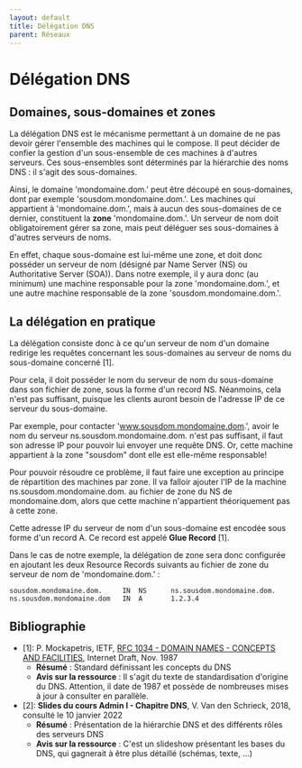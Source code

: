 ```yaml
---
layout: default
title: Délégation DNS
parent: Réseaux
---
```


# Délégation DNS

## Domaines, sous-domaines et zones

La délégation DNS est le mécanisme permettant à un domaine de ne pas devoir gérer l'ensemble des machines qui le compose.  Il peut décider de confier la gestion d'un sous-ensemble de ces machines à d'autres serveurs.  Ces sous-ensembles sont déterminés par la hiérarchie des noms DNS : il s'agit des sous-domaines.  

Ainsi, le domaine 'mondomaine.dom.' peut être découpé en sous-domaines, dont par exemple 'sousdom.mondomaine.dom.'.  Les machines qui appartient à 'mondomaine.dom.', mais à aucun des sous-domaines de ce dernier, constituent la **zone** 'mondomaine.dom.'.  Un serveur de nom doit obligatoirement gérer sa zone, mais peut déléguer ses sous-domaines à d'autres serveurs de noms.  

En effet, chaque sous-domaine est lui-même une zone, et doit donc posséder un serveur de nom (désigné par Name Server (NS) ou Authoritative Server (SOA)).  Dans notre exemple, il y aura donc (au minimum) une machine responsable pour la zone 'mondomaine.dom.', et une autre machine responsable de la zone 'sousdom.mondomaine.dom.'. 


## La délégation en pratique

La délégation consiste donc à ce qu'un serveur de nom d'un domaine redirige les requêtes concernant les sous-domaines au serveur de noms du sous-domaine concerné [1]. 

Pour cela, il doit posséder le nom du serveur de nom du sous-domaine dans son fichier de zone, sous la forme d'un record NS.  Néanmoins, cela n'est pas suffisant, puisque les clients auront besoin de l'adresse IP de ce serveur du sous-domaine.  

Par exemple, pour contacter 'www.sousdom.mondomaine.dom.', avoir le nom du serveur ns.sousdom.mondomaine.dom. n'est pas suffisant, il faut son adresse IP pour pouvoir lui envoyer une requête DNS.  Or, cette machine appartient à la zone "sousdom" dont elle est elle-même responsable!  

Pour pouvoir résoudre ce problème, il faut faire une exception au principe de répartition des machines par zone.  Il va falloir ajouter l'IP de la machine ns.sousdom.mondomaine.dom. au fichier de zone du NS de mondomaine.dom, alors que cette machine n'appartient théoriquement pas à cette zone.  

Cette adresse IP du serveur de nom d'un sous-domaine est encodée sous forme d'un record A.  Ce record est appelé **Glue Record** [1]. 

Dans le cas de notre exemple, la délégation de zone sera donc configurée en ajoutant les deux Resource Records suivants au fichier de zone du serveur de nom de 'mondomaine.dom.' : 

```
sousdom.mondomaine.dom.     IN  NS      ns.sousdom.mondomaine.dom.
ns.sousdom.mondomaine.dom   IN  A       1.2.3.4
```






## Bibliographie

* [1]: P. Mockapetris, IETF, [RFC 1034 - DOMAIN NAMES - CONCEPTS AND FACILITIES](https://datatracker.ietf.org/doc/html/rfc1034), Internet Draft, Nov. 1987
   - **Résumé** : Standard définissant les concepts du DNS
   - **Avis sur la ressource** : Il s'agit du texte de standardisation d'origine du DNS. Attention, il date de 1987 et possède de nombreuses mises à jour à consulter en parallèle. 
* [2]: **Slides du cours Admin I - Chapitre DNS**, V. Van den Schrieck, 2018, consulté le 10 janvier 2022
   - **Résumé** : Présentation de la hiérarchie DNS et des différents rôles des serveurs DNS
   - **Avis sur la ressource** : C'est un slideshow présentant les bases du DNS, qui gagnerait à être plus détaillé (schémas, texte, ...)

   
   

